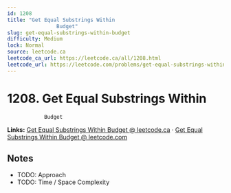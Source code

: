 ```yaml
--- 
id: 1208
title: "Get Equal Substrings Within
                Budget"
slug: get-equal-substrings-within-budget
difficulty: Medium
lock: Normal
source: leetcode.ca
leetcode_ca_url: https://leetcode.ca/all/1208.html
leetcode_url: https://leetcode.com/problems/get-equal-substrings-within-budget/
---
```


# 1208. Get Equal Substrings Within
                Budget

**Links:** [Get Equal Substrings Within
                Budget @ leetcode.ca](https://leetcode.ca/all/1208.html) · [Get Equal Substrings Within
                Budget @ leetcode.com](https://leetcode.com/problems/get-equal-substrings-within-budget/)

## Notes
- TODO: Approach
- TODO: Time / Space Complexity
